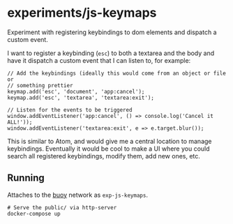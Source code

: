 # experiments/js-keymaps

Experiment with registering keybindings to dom elements and dispatch a custom event.

I want to register a keybinding (`esc`) to both a textarea and the body and
have it dispatch a custom event that I can listen to, for example:

```
// Add the keybindings (ideally this would come from an object or file or
// something prettier
keymap.add('esc', 'document', 'app:cancel');
keymap.add('esc', 'textarea', 'textarea:exit');

// Listen for the events to be triggered
window.addEventListener('app:cancel', () => console.log('Cancel it ALL!'));
window.addEventListener('textarea:exit', e => e.target.blur());
```

This is similar to Atom, and would give me a central location to manage
keybindings. Eventually it would be cool to make a UI where you could search
all registered keybindings, modify them, add new ones, etc.

## Running

Attaches to the [buoy](https://github.com/lightster/buoy) network as
`exp-js-keymaps`.

```
# Serve the public/ via http-server
docker-compose up
```
